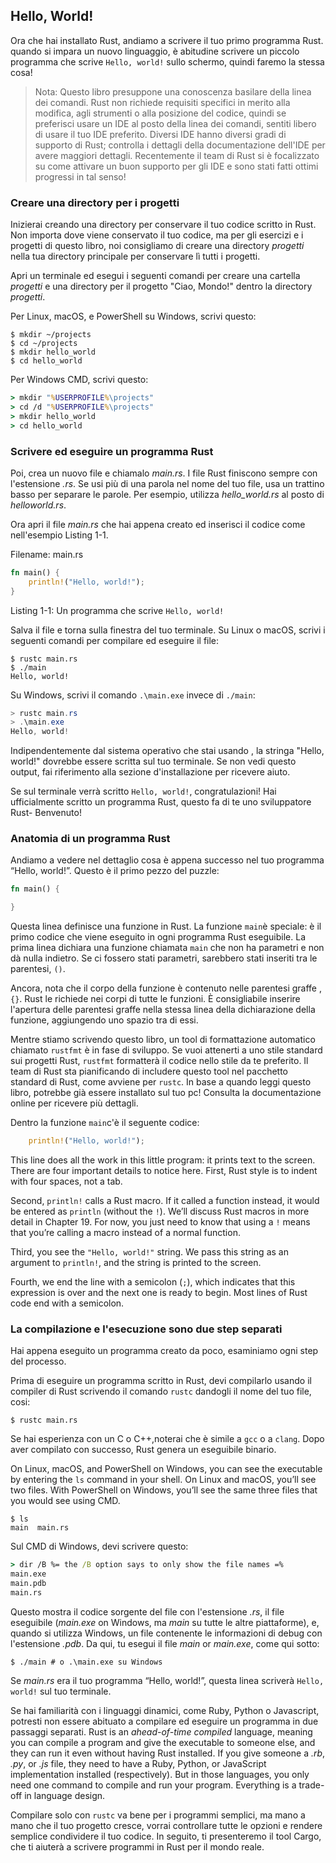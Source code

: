 ## Hello, World!

Ora che hai installato Rust, andiamo a scrivere il tuo primo programma Rust. 
quando si impara un nuovo linguaggio, è abitudine scrivere un piccolo programma
che scrive `Hello, world!` sullo schermo, quindi faremo la stessa cosa! 


> Nota: Questo libro presuppone una conoscenza basilare della linea dei comandi. 
> Rust non richiede requisiti specifici in merito alla modifica, agli strumenti o 
> alla posizione del codice, quindi se preferisci usare un IDE al posto della linea
> dei comandi, sentiti libero di usare il tuo IDE preferito. 
> Diversi IDE hanno diversi gradi di supporto di Rust; controlla i dettagli della
> documentazione dell'IDE per avere maggiori dettagli. Recentemente il team di Rust
> si è focalizzato su come attivare un buon supporto per gli IDE e sono stati fatti
> ottimi progressi in tal senso! 


### Creare una directory per i progetti

Inizierai creando una directory per conservare il tuo codice scritto in Rust. 
Non importa dove viene conservato il tuo codice, ma per gli esercizi e i progetti
di questo libro, noi consigliamo di creare una directory *progetti* nella tua
directory principale per conservare lì tutti i progetti. 

Apri un terminale ed esegui i seguenti comandi per creare una cartella *progetti*
e una directory per il progetto "Ciao, Mondo!" dentro la directory *progetti*. 

Per Linux, macOS, e PowerShell su Windows, scrivi questo:

```text
$ mkdir ~/projects
$ cd ~/projects
$ mkdir hello_world
$ cd hello_world
```

Per Windows CMD, scrivi questo:

```cmd
> mkdir "%USERPROFILE%\projects"
> cd /d "%USERPROFILE%\projects"
> mkdir hello_world
> cd hello_world
```

### Scrivere ed eseguire un programma Rust

Poi, crea un nuovo file e chiamalo *main.rs*. I file Rust finiscono sempre con
l'estensione *.rs*. Se usi più di una parola nel nome del tuo file, usa un 
trattino basso per separare le parole. Per esempio, utilizza *hello_world.rs*
al posto di *helloworld.rs*.

Ora apri il file *main.rs* che hai appena creato ed inserisci il codice come 
nell'esempio Listing 1-1.

<span class="filename">Filename: main.rs</span>

```rust
fn main() {
    println!("Hello, world!");
}
```

<span class="caption">Listing 1-1: Un programma che scrive `Hello, world!`</span>

Salva il file e torna sulla finestra del tuo terminale. Su Linux o macOS, scrivi
i seguenti comandi per compilare ed eseguire il file:

```text
$ rustc main.rs
$ ./main
Hello, world!
```

Su Windows, scrivi il comando `.\main.exe` invece di `./main`:

```powershell
> rustc main.rs
> .\main.exe
Hello, world!
```

Indipendentemente dal sistema operativo che stai usando , la stringa "Hello, world!" 
dovrebbe essere scritta sul tuo terminale.
Se non vedi questo output, fai riferimento  alla sezione d'installazione per ricevere aiuto. 


Se sul terminale verrà scritto `Hello, world!`, congratulazioni! Hai ufficialmente scritto un 
programma Rust, questo fa di te uno sviluppatore Rust- Benvenuto! 

### Anatomia di un programma Rust 

Andiamo a vedere nel dettaglio cosa è appena successo nel tuo programma “Hello, world!”. 
Questo è il primo pezzo del puzzle:

```rust
fn main() {

}
```

Questa linea definisce una funzione in Rust. La funzione `main`è speciale: 
è il primo codice che viene eseguito in ogni programma Rust eseguibile. La prima
linea dichiara una funzione chiamata `main` che non ha parametri e non dà nulla indietro. 
Se ci fossero stati parametri, sarebbero stati inseriti tra le parentesi, `()`. 

Ancora, nota che il corpo della funzione è contenuto nelle parentesi graffe , `{}`. 
Rust le richiede nei corpi di tutte le funzioni. 
È consigliabile inserire l'apertura delle parentesi graffe nella stessa linea della dichiarazione 
della funzione, aggiungendo uno spazio tra di essi. 


Mentre stiamo scrivendo questo libro, un tool di formattazione automatico 
chiamato `rustfmt` è in fase di sviluppo.
 Se vuoi attenerti a uno stile standard sui progetti Rust, `rustfmt` formatterà il codice 
 nello stile da te preferito.
 Il team di Rust sta pianificando di includere questo tool nel pacchetto standard di Rust, 
 come avviene per `rustc`.
 In base a quando leggi questo libro, potrebbe già essere installato sul tuo pc!
 Consulta la documentazione online per ricevere più dettagli.
 

Dentro la funzione `main`c'è il seguente codice:

```rust
    println!("Hello, world!");
```

This line does all the work in this little program: it prints text to the
screen. There are four important details to notice here. First, Rust style is
to indent with four spaces, not a tab.

Second, `println!` calls a Rust macro. If it called a function instead, it
would be entered as `println` (without the `!`). We’ll discuss Rust macros in
more detail in Chapter 19. For now, you just need to know that using a `!`
means that you’re calling a macro instead of a normal function.

Third, you see the `"Hello, world!"` string. We pass this string as an argument
to `println!`, and the string is printed to the screen.

Fourth, we end the line with a semicolon (`;`), which indicates that this
expression is over and the next one is ready to begin. Most lines of Rust code
end with a semicolon.

### La compilazione e l'esecuzione sono due step separati

Hai appena eseguito un programma creato da poco, esaminiamo ogni step del processo. 

Prima di eseguire un programma scritto in Rust, devi compilarlo usando il compiler
di Rust scrivendo il comando `rustc` dandogli il nome del tuo file, cosi:

```text
$ rustc main.rs
```
Se hai esperienza con un C o C++,noterai che è simile a `gcc` o a `clang`.
Dopo aver compilato con successo, Rust genera un eseguibile binario. 

On Linux, macOS, and PowerShell on Windows, you can see the executable by
entering the `ls` command in your shell. On Linux and macOS, you’ll see two
files. With PowerShell on Windows, you’ll see the same three files that you
would see using CMD.

```text
$ ls
main  main.rs
```

Sul CMD di Windows, devi scrivere questo:


```cmd
> dir /B %= the /B option says to only show the file names =%
main.exe
main.pdb
main.rs
```
Questo mostra il codice sorgente del file con l'estensione *.rs*, il file
eseguibile (*main.exe* on Windows, ma *main* su tutte le altre piattaforme), 
e, quando si utilizza Windows, un file contenente le informazioni di debug 
con l'estensione *.pdb*. 
Da qui, tu esegui il file *main* or *main.exe*, come qui sotto:

```text
$ ./main # o .\main.exe su Windows
```

Se *main.rs* era il tuo programma “Hello, world!”, questa linea scriverà `Hello,
world!` sul tuo terminale.

Se hai familiarità con i linguaggi dinamici, come Ruby, Python o Javascript, 
potresti non essere abituato a compilare ed eseguire un programma in due
passaggi separati.
Rust is an *ahead-of-time compiled* language, meaning you can
compile a program and give the executable to someone else, and they can run it
even without having Rust installed. If you give someone a *.rb*, *.py*, or
*.js* file, they need to have a Ruby, Python, or JavaScript implementation
installed (respectively). But in those languages, you only need one command to
compile and run your program. Everything is a trade-off in language design.

Compilare solo con `rustc` va bene per i programmi semplici, ma mano a mano che
il tuo progetto cresce, vorrai controllare tutte le opzioni e rendere semplice
condividere il tuo codice. 
In seguito, ti presenteremo il tool Cargo, che ti aiuterà a scrivere
programmi in Rust per il mondo reale. 

[troubleshooting]: ch01-01-installation.html#troubleshooting
